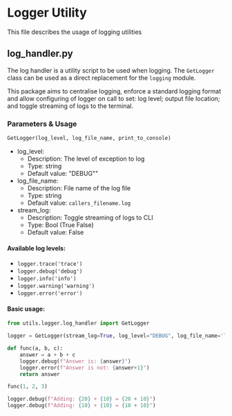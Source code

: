 # Logger Utility

This file describes the usage of logging utilities

## log_handler.py

The log handler is a utility script to be used when logging. The `GetLogger` class can be used as a 
direct replacement for the `logging` module.

This package aims to centralise logging, enforce a standard logging format and allow configuring of 
logger on call to set:  log level; output file location; and toggle streaming of logs to the 
terminal.

### Parameters & Usage

```python
GetLogger(log_level, log_file_name, print_to_console)
```

* log_level: 
    * Description: The level of exception to log
    * Type: string
    * Default value: "DEBUG""
* log_file_name:
    * Description: File name of the log file
    * Type: string
    * Default value: `callers_filename.log`
* stream_log:
    * Description: Toggle streaming of logs to CLI
    * Type: Bool (True False)
    * Default value: False
    

#### Available log levels:
* `logger.trace('trace')`
* `logger.debug('debug')`
* `logger.info('info')`
* `logger.warning('warning')`
* `logger.error('error')`

#### Basic usage:
```python
from utils.logger.log_handler import GetLogger

logger = GetLogger(stream_log=True, log_level="DEBUG", log_file_name='logs/test.log').logger

def func(a, b, c):
    answer = a + b + c
    logger.debug(f"Answer is: {answer}")
    logger.error(f"Answer is not: {answer+1}")
    return answer

func(1, 2, 3)

logger.debug(f"Adding: {20} + {10} = {20 + 10}")
logger.debug(f"Adding: {10} + {10} = {10 + 10}")

```